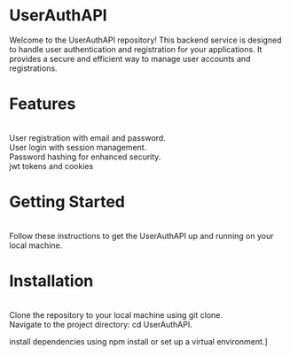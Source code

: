 # UserAuthAPI
Welcome to the UserAuthAPI repository! This backend service is designed to handle user authentication and registration for your applications. It provides a secure and efficient way to manage user accounts and registrations.

<h1>Features</h1> <br/>
User registration with email and password.<br/>
User login with session management.<br/>
Password hashing for enhanced security.<br/>
jwt tokens and cookies
<br/><h1>Getting Started</h1>
<br/>Follow these instructions to get the UserAuthAPI up and running on your local machine.

<h1>Installation</h1> <br/>
Clone the repository to your local machine using git clone. <br/>
Navigate to the project directory: cd UserAuthAPI.<br/>


 install dependencies using npm install or set up a virtual environment.]
